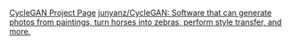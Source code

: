 





[CycleGAN Project Page](https://junyanz.github.io/CycleGAN/)
[junyanz/CycleGAN: Software that can generate photos from paintings, turn horses into zebras, perform style transfer, and more.](https://github.com/junyanz/CycleGAN)